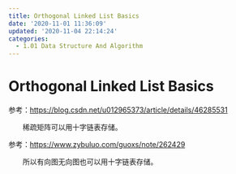 ```yaml
---
title: Orthogonal Linked List Basics
date: '2020-11-01 11:36:09'
updated: '2020-11-04 22:14:24'
categories:
  - 1.01 Data Structure And Algorithm
---
```

# Orthogonal Linked List Basics



参考：<https://blog.csdn.net/u012965373/article/details/46285531>

　　稀疏矩阵可以用十字链表存储。

参考：<https://www.zybuluo.com/guoxs/note/262429>

　　所以有向图无向图也可以用十字链表存储。

